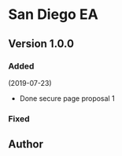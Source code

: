 # San Diego EA

## Version 1.0.0

### Added

(2019-07-23)

- Done secure page proposal 1

### Fixed

## Author
